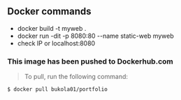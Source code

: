 ## Docker commands
-  docker build -t myweb . 
-  docker run -dit -p 8080:80 --name static-web myweb 
-  check IP or localhost:8080

### This image has been pushed to Dockerhub.com
> To pull, run the following command:
```console
$ docker pull bukola01/portfolio
```


